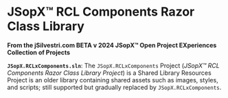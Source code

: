 ﻿
# JSopX™ RCL Components Razor Class Library

**From the ﻿jSilvestri.com BETA v 2024 JSopX™ Open Project EXperiences Collection of Projects**

<!-- START JSOPX NOVA DOCX HEADER

workflowState: Is Production Ready
group: "JSopX™ Bridge Too Far"
subGroup: "README"
isDraft: false
isProductionReady: true
toc: true
END JSOPX NOVA DOCX HEADER -->

**`JSopX.RCLxComponents.sln`**: The `JSopX.RCLxComponents` Project (_JSopX™ RCL Components Razor Class Library Project_) is a Shared Library Resources Project is an older library containing shared assets such as images, styles, and scripts; still supported but gradually replaced by `JSopX.RCLxComponents`.
